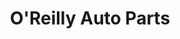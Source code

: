 ---
title: "O'Reilly Auto Parts"
url: /saint-louis/oreilly-auto-parts-south-broadway/
shop: car parts
---